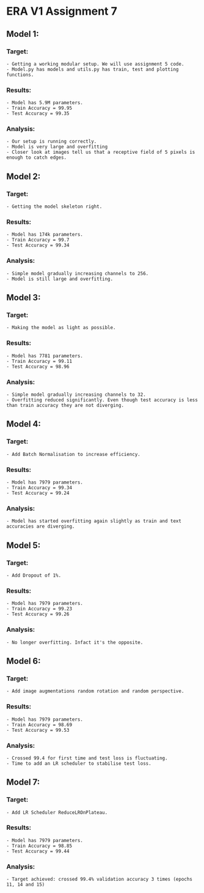 # ERA V1 Assignment 7

## Model 1:
### Target:
    - Getting a working modular setup. We will use assignment 5 code.
    - Model.py has models and utils.py has train, test and plotting functions.
### Results:
    - Model has 5.9M parameters.
    - Train Accuracy = 99.95
    - Test Accuracy = 99.35
### Analysis:
    - Our setup is running correctly.
    - Model is very large and overfitting
    - Closer look at images tell us that a receptive field of 5 pixels is enough to catch edges.

## Model 2:
### Target:
    - Getting the model skeleton right.
### Results:
    - Model has 174k parameters.
    - Train Accuracy = 99.7
    - Test Accuracy = 99.34
### Analysis:
    - Simple model gradually increasing channels to 256.
    - Model is still large and overfitting.

## Model 3:
### Target:
    - Making the model as light as possible.
### Results:
    - Model has 7781 parameters.
    - Train Accuracy = 99.11
    - Test Accuracy = 98.96
### Analysis:
    - Simple model gradually increasing channels to 32.
    - Overfitting reduced significantly. Even though test accuracy is less than train accuracy they are not diverging.

## Model 4:
### Target:
    - Add Batch Normalisation to increase efficiency.
### Results:
    - Model has 7979 parameters.
    - Train Accuracy = 99.34
    - Test Accuracy = 99.24
### Analysis:
    - Model has started overfitting again slightly as train and text accuracies are diverging.

## Model 5:
### Target:
    - Add Dropout of 1%.
### Results:
    - Model has 7979 parameters.
    - Train Accuracy = 99.23
    - Test Accuracy = 99.26
### Analysis:
    - No longer overfitting. Infact it's the opposite.

## Model 6:
### Target:
    - Add image augmentations random rotation and random perspective.
### Results:
    - Model has 7979 parameters.
    - Train Accuracy = 98.69
    - Test Accuracy = 99.53
### Analysis:
    - Crossed 99.4 for first time and test loss is fluctuating.
    - Time to add an LR scheduler to stabilise test loss.

## Model 7:
### Target:
    - Add LR Scheduler ReduceLROnPlateau.
### Results:
    - Model has 7979 parameters.
    - Train Accuracy = 98.85
    - Test Accuracy = 99.44
### Analysis:
    - Target achieved: crossed 99.4% validation accuracy 3 times (epochs 11, 14 and 15)
